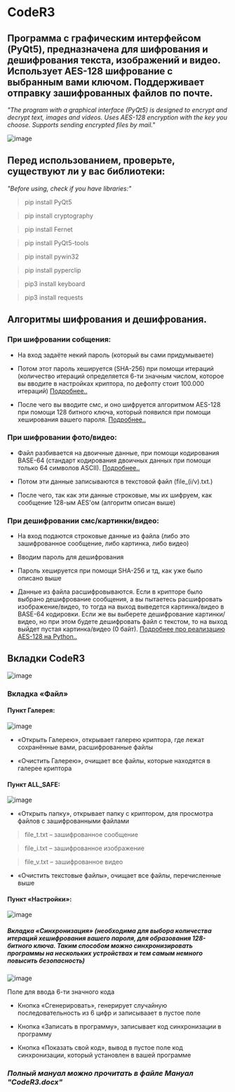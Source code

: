# CodeR3

## **Программа с графическим интерфейсом (PyQt5), предназначена для шифрования и дешифрования текста, изображений и видео. Использует AES-128 шифрование с выбранным вами ключом. Поддерживает отправку зашифрованных файлов по почте.**

_"The program with a graphical interface (PyQt5) is designed to encrypt and decrypt text, images and videos. Uses AES-128 encryption with the key you choose. Supports sending encrypted files by mail."_

![image](https://user-images.githubusercontent.com/107761814/174490279-70a7d886-70e5-4157-b768-c6240664f01d.png)

## Перед использованием, проверьте, существуют ли у вас библиотеки:

_"Before using, check if you have libraries:"_

>pip install PyQt5

>pip install cryptography

>pip install Fernet

>pip install PyQt5-tools

>pip install pywin32

>pip install pyperclip

>pip3 install keyboard

>pip3 install requests


## **Алгоритмы шифрования и дешифрования.**

### При шифровании собщения:

- На вход задаёте некий пароль (который вы сами придумываете)

- Потом этот пароль хешируется (SHA-256) при помощи итераций (количество итераций определяется 6-ти значным числом, которое вы вводите в настройках криптора, по дефолту стоит 100.000 итераций) [Подробнее..](https://habr.com/ru/company/selectel/blog/530262/)

- После чего вы вводите смс, и оно шифруется алгоритмом AES-128 при помощи 128 битного ключа, который появился при помощи хеширования вашего пароля. [Подробнее..](https://ru.wikipedia.org/wiki/AES_(стандарт_шифрования))

### При шифровании фото/видео:

- Файл разбивается на двоичные данные, при помощи кодирования BASE-64 (стандарт кодирования двоичных данных при помощи только 64 символов ASCII). [Подробнее..](https://ru.wikipedia.org/wiki/Base64)

- Потом эти данные записываются в текстовой файл (file_(i/v).txt.)

- После чего, так как эти данные строковые, мы их шифруем, как сообщение 128-ым AES'ом (алгоритм описан выше)

### При дешифровании смс/картинки/видео:

- На вход подаются строковые данные из файла (либо это зашифрованное сообщение, либо картинка, либо видео)

- Вводим пароль для дешифрования

- Пароль хешируется при помощи SHA-256 и тд, как уже было описано выше

- Данные из файла расшифровываются. Если в крипторе было выбрано дешифрование сообщения, а вы пытаетесь расшифровать изображение/видео, то тогда на выход выведется картинка/видео в BASE-64 кодировки. Если же вы выберете дешифрование картинки/видео, но при этом будете дешифровать файл с текстом, то на выход выйдет пустая картинка/видео (0 байт). [Подробнее про реализацию AES-128 на Python..](https://cryptography.io/en/latest/fernet/)


## Вкладки CodeR3
![image](https://user-images.githubusercontent.com/107761814/174489609-bf0f37a2-8913-4006-a909-b13bd68dccc6.png)
### Вкладка «Файл»
#### Пункт Галерея:
![image](https://user-images.githubusercontent.com/107761814/174489618-b6bdd505-86ec-409b-9055-0ea0cfb48047.png)

- «Открыть Галерею», открывает галерею криптора, где лежат сохранённые вами, расшифрованные файлы

- «Очистить Галерею», очищает все файлы, которые находятся в галерее криптора

#### Пункт ALL_SAFE:
![image](https://user-images.githubusercontent.com/107761814/174489627-deeed682-b8f4-405a-ad49-239ebaaadd15.png)

- «Открыть папку», открывает папку с криптором, для просмотра файлов с зашифрованными файлами 

>file_t.txt – зашифрованное сообщение

>file_i.txt – зашифрованное изображение

>file_v.txt – зашифрованное видео

- «Очистить текстовые файлы», очищает все файлы, перечисленные выше

#### Пункт «Настройки»:
![image](https://user-images.githubusercontent.com/107761814/174489638-65d3e132-c1a6-454a-9de3-26a9aae3a6c6.png)

##### Вкладка «Синхронизация» (необходима для выбора количества итераций хешифрования вашего пароля, для образования 128-битного ключа. Таким способом можно синхронизировать программы на нескольких устройствах и тем самым немного повысить безопасность)

![image](https://user-images.githubusercontent.com/107761814/174489678-c791f112-ab32-451a-9c01-73e8d0d66ac4.png)

Поле для ввода 6-ти значного кода

- Кнопка «Сгенерировать», генерирует случайную последовательность из 6 цифр и записываает в пустое поле

- Кнопка «Записать в программу», записывает код синхронизации в программу

- Кнопка «Показать свой код», вывод в пустое поле код синхронизации, который установлен в вашей программе



### _Полный мануал можно прочитать в файле Мануал "CodeR3.docx"_



